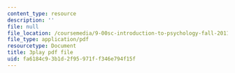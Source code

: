 ```yaml
---
content_type: resource
description: ''
file: null
file_location: /coursemedia/9-00sc-introduction-to-psychology-fall-2011/fa6184c93b1d2f95971ff346e794f15f_Qw4SkvZ03cc.pdf
file_type: application/pdf
resourcetype: Document
title: 3play pdf file
uid: fa6184c9-3b1d-2f95-971f-f346e794f15f
---
```

